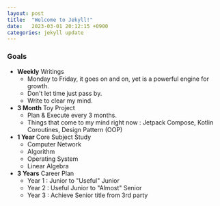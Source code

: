 ```yaml
---
layout: post
title:  "Welcome to Jekyll!"
date:   2023-03-01 20:12:15 +0900
categories: jekyll update
---
```


### Goals   

- **Weekly** Writings
  - Monday to Friday, it goes on and on, yet is a powerful engine for growth. 
  - Don't let time just pass by. 
  - Write to clear my mind. 
- **3 Month** Toy Project
  - Plan & Execute every 3 months.
  - Things that come to my mind right now : Jetpack Compose, Kotlin Coroutines, Design Pattern (OOP)
- **1 Year** Core Subject Study
  - Computer Network 
  - Algorithm 
  - Operating System 
  - Linear Algebra 
- **3 Years** Career Plan
  - Year 1 : Junior to "Useful" Junior 
  - Year 2 : Useful Junior to "Almost" Senior 
  - Year 3 : Achieve Senior title from 3rd party 